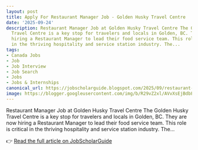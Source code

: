 ```yaml
---
layout: post
title: Apply For Restaurant Manager Job - Golden Husky Travel Centre
date: '2025-09-24'
description: Restaurant Manager Job at Golden Husky Travel Centre The Golden Husky
  Travel Centre is a key stop for travelers and locals in Golden, BC. They are now
  hiring a Restaurant Manager to lead their food service team. This role is critical
  in the thriving hospitality and service station industry. The...
tags:
- Canada Jobs
- Job
- Job Interview
- Job Search
- Jobs
- Jobs & Internships
canonical_url: https://jobscholarguide.blogspot.com/2025/09/restaurant-manager-job-golden-husky.html
image: https://blogger.googleusercontent.com/img/b/R29vZ2xl/AVvXsEjBdbFZlV0QZlBA1MQnzv_MkCS-4ghRcH7PUk1SclrWq4cZITia5wB-Ty0wceZ47JsU9-ejQtQ-KNjuC1UTFKvB2kPorhjq6q6Vr0EaK5iCK1axcZUc4Z0vm_RX9-rtf149qftz6TAW696m9EZ2tB6YUrbAsW-Y6WpGKoabuhvztbHEV-Orq7P2UExPWChh/s72-c/Restaurant%20Manager%20Job%20-%20Golden%20Husky%20Travel.png
---
```


Restaurant Manager Job at Golden Husky Travel Centre The Golden Husky Travel Centre is a key stop for travelers and locals in Golden, BC. They are now hiring a Restaurant Manager to lead their food service team. This role is critical in the thriving hospitality and service station industry. The...

<!--more-->

👉 [Read the full article on JobScholarGuide](https://jobscholarguide.blogspot.com/2025/09/restaurant-manager-job-golden-husky.html)

